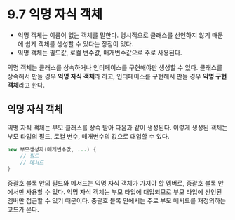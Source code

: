 # 9.7 익명 자식 객체 
- 익명 객체는 이름이 없는 객체를 말한다. 명시적으로 클래스를 선언하지 않기 때문에 쉽게 객체를 생성할 수 있다는 장점이 있다.
- 익명 객체는 필드값, 로컬 변수값, 매개변수값으로 주로 사용된다.

익명 객체는 클래스를 상속하거나 인터페이스를 구현해야만 생성할 수 있다. 클래스를 상속해서 만들 경우 **익명 자식 객체**라 하고, 인터페이스를
구현해서 만들 경우 **익명 구현 객체**라고 한다. 

## 익명 자식 객체 
익명 자식 객체는 부모 클래스를 상속 받아 다음과 같이 생성된다. 이렇게 생성된 객체는 부모 타입의 필드, 로컬 변수, 매개변수의 값으로 대입할 수 있다.
```java
new 부모생성자(매개변수값, ...) {
    // 필드
    // 메서드    
}
```
중괄호 블록 안의 필드와 메서드는 익명 자식 객체가 가져야 할 멤버로, 중괄호 블록 안에서만 사용할 수 있다.
익명 자식 객체는 부모 타입에 대입되므로 부모 타입에 선언된 멤버만 접근할 수 있기 때문이다. 중괄호 블록 안에서는 주로 부모 메서드를
재정의하는 코드가 온다. 